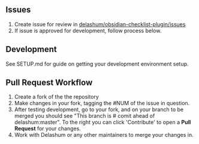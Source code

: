 ## Issues
1. Create issue for review in [delashum/obsidian-checklist-plugin/issues](https://github.com/delashum/obsidian-checklist-plugin/issues)
2. If issue is approved for development, follow process below.
## Development
See SETUP.md for guide on getting your development environment setup.
## Pull Request Workflow
1. Create a fork of the the repository
2. Make changes in your fork, tagging the #NUM of the issue in question.
3. After testing development, go to your fork, and on your branch to be merged you should see "This branch is # comit ahead of delashum:master". To the right you can click 'Contribute' to open a **Pull Request** for your changes.
4. Work with Delashum or any other maintainers to merge your changes in.